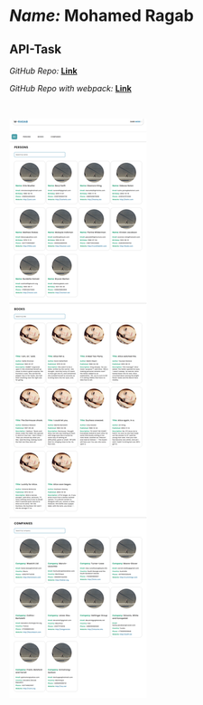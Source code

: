 ﻿# _Name:_ **Mohamed Ragab**

## **API-Task** </br>

_GitHub Repo:_ **[Link](https://github.com/M-R-2511/data-log-task)**

_GitHub Repo with webpack:_ **[Link](https://github.com/M-R-2511/data-info)**

</br>

![Project-Image](./assets/images/project-image.png)
